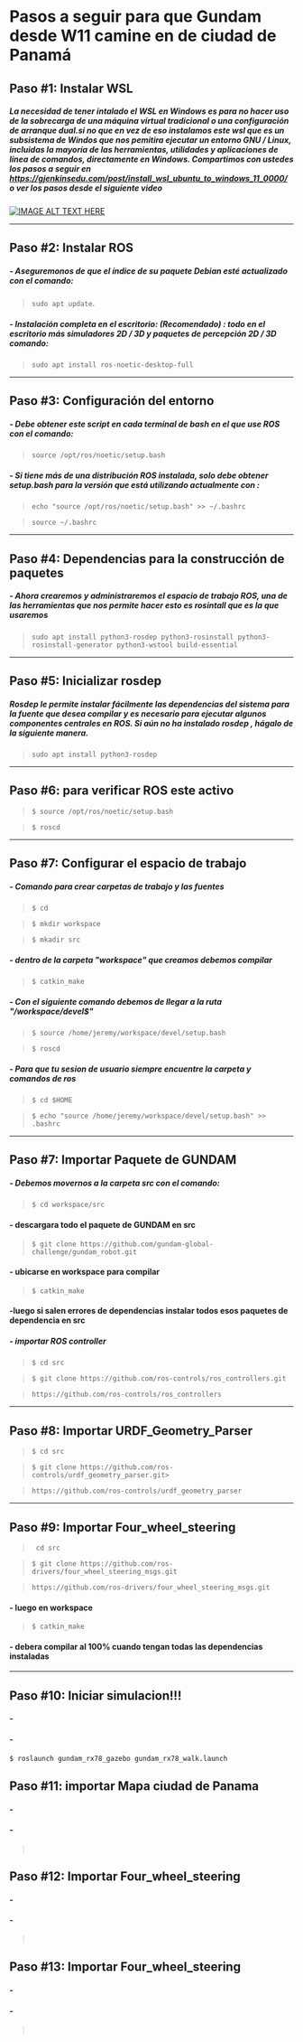 # **Pasos a seguir para que Gundam desde W11 camine en de ciudad de Panamá**


## **Paso #1: Instalar WSL**
##### La necesidad de tener intalado el WSL en Windows es para no hacer uso de la sobrecarga de una máquina virtual tradicional o una configuración de arranque dual.si no que en vez de eso instalamos este wsl que es un subsistema de Windos que nos pemitira ejecutar un entorno GNU / Linux, incluidas la mayoría de las herramientas, utilidades y aplicaciones de línea de comandos, directamente en Windows.     Compartimos con ustedes los pasos a seguir en  https://gjenkinsedu.com/post/install_wsl_ubuntu_to_windows_11_0000/ o ver los pasos desde el siguiente video
[![IMAGE ALT TEXT HERE](https://www.trecebits.com/wp-content/uploads/2019/09/YouTube.jpg)](https://www.youtube.com/watch?v=wWFI2Gxtq-8)
___

## **Paso #2: Instalar ROS**
##### -  Aseguremonos de que el índice de su paquete Debian esté actualizado con el comando:
>`sudo apt update`.

##### - Instalación completa en el escritorio: (Recomendado) : todo en el escritorio más simuladores 2D / 3D y paquetes de percepción 2D / 3D  comando:
>`sudo apt install ros-noetic-desktop-full`
___


## **Paso #3: Configuración del entorno**
##### - Debe obtener este script en cada terminal de bash en el que use ROS con el comando: 
>`source /opt/ros/noetic/setup.bash`

##### - Si tiene más de una distribución ROS instalada, solo debe obtener setup.bash para la versión que está utilizando actualmente con :
>`echo "source /opt/ros/noetic/setup.bash" >> ~/.bashrc`

>`source ~/.bashrc`
___

## **Paso #4: Dependencias para la construcción de paquetes**
##### - Ahora crearemos y administraremos el espacio de trabajo ROS, una de las herramientas que nos permite hacer esto es rosintall que es la que usaremos
>`sudo apt install python3-rosdep python3-rosinstall python3-rosinstall-generator python3-wstool build-essential`

___

## **Paso #5: Inicializar rosdep**
##### Rosdep le permite instalar fácilmente las dependencias del sistema para la fuente que desea compilar y es necesario para ejecutar algunos componentes centrales en ROS. Si aún no ha instalado rosdep , hágalo de la siguiente manera.
>`sudo apt install python3-rosdep`
___

## **Paso #6: para verificar ROS este activo**
>`$ source /opt/ros/noetic/setup.bash`

>`$ roscd`
___

## **Paso #7: Configurar el espacio de trabajo**
##### - Comando para crear carpetas de trabajo y las fuentes
>`$ cd`

>`$ mkdir workspace`

>`$ mkadir src`

##### - dentro de la carpeta "workspace" que creamos debemos compilar
>`$ catkin_make`


##### - Con el siguiente comando debemos de llegar a la ruta "/workspace/devel$"
>`$ source /home/jeremy/workspace/devel/setup.bash`

>`$ roscd`


##### - Para que tu sesion de usuario siempre encuentre la carpeta y comandos de ros
>`$ cd $HOME`

>`$ echo "source /home/jeremy/workspace/devel/setup.bash" >> .bashrc`
___

## **Paso #7: Importar Paquete de GUNDAM**
##### - Debemos movernos a la carpeta src con el comando:
>`$ cd workspace/src`
#### -  descargara todo el paquete de GUNDAM en src 
>`$ git clone https://github.com/gundam-global-challenge/gundam_robot.git`
#### - ubicarse en workspace para compilar
>`$ catkin_make`
#### -luego si salen errores de dependencias instalar todos esos paquetes de dependencia en src

##### - importar ROS controller
>`$ cd src`

>`$ git clone https://github.com/ros-controls/ros_controllers.git`

>`https://github.com/ros-controls/ros_controllers`
___

## **Paso #8: Importar URDF_Geometry_Parser**
<!-- #### - Importar URDF_Geometry_Parser -->
>`$ cd src`

>`$ git clone https://github.com/ros-controls/urdf_geometry_parser.git>`

>`https://github.com/ros-controls/urdf_geometry_parser`
___

## **Paso #9: Importar Four_wheel_steering**
<!-- #### - Importar Four_wheel_steering -->
>` cd src`

>`$ git clone https://github.com/ros-drivers/four_wheel_steering_msgs.git`

>`https://github.com/ros-drivers/four_wheel_steering_msgs.git`
#### - luego en workspace 
>`$ catkin_make`
#### - debera compilar al 100% cuando tengan todas las dependencias instaladas
___

## **Paso #10: Iniciar simulacion!!!**
#### - 
#### - 
```
$ roslaunch gundam_rx78_gazebo gundam_rx78_walk.launch
```


## **Paso #11: importar Mapa ciudad de Panama**
#### - 
#### - 
>``
>``

## **Paso #12: Importar Four_wheel_steering**
#### - 
#### - 
>``
>``

## **Paso #13: Importar Four_wheel_steering**
#### - 
#### - 
>``
>``


